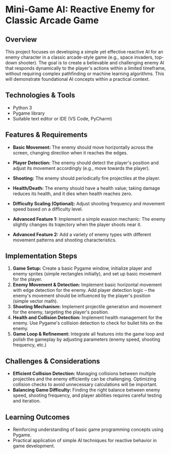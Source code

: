 # Mini-Game AI:  Reactive Enemy for Classic Arcade Game

## Overview
This project focuses on developing a simple yet effective reactive AI for an enemy character in a classic arcade-style game (e.g., space invaders, top-down shooter). The goal is to create a believable and challenging enemy AI that responds dynamically to the player's actions within a limited timeframe, without requiring complex pathfinding or machine learning algorithms.  This will demonstrate foundational AI concepts within a practical context.


## Technologies & Tools
- Python 3
- Pygame library
- Suitable text editor or IDE (VS Code, PyCharm)


## Features & Requirements
- **Basic Movement:** The enemy should move horizontally across the screen, changing direction when it reaches the edges.
- **Player Detection:**  The enemy should detect the player's position and adjust its movement accordingly (e.g., move towards the player).
- **Shooting:** The enemy should periodically fire projectiles at the player.
- **Health/Death:** The enemy should have a health value; taking damage reduces its health, and it dies when health reaches zero.
- **Difficulty Scaling (Optional):**  Adjust shooting frequency and movement speed based on a difficulty level.

- **Advanced Feature 1:** Implement a simple evasion mechanic: The enemy slightly changes its trajectory when the player shoots near it.
- **Advanced Feature 2:** Add a variety of enemy types with different movement patterns and shooting characteristics.


## Implementation Steps
1. **Game Setup:** Create a basic Pygame window, initialize player and enemy sprites (simple rectangles initially), and set up basic movement for the player.
2. **Enemy Movement & Detection:** Implement basic horizontal movement with edge detection for the enemy.  Add player detection logic – the enemy's movement should be influenced by the player's position (simple vector math).
3. **Shooting Mechanism:** Implement projectile generation and movement for the enemy, targeting the player's position.
4. **Health and Collision Detection:** Implement health management for the enemy.  Use Pygame's collision detection to check for bullet hits on the enemy.
5. **Game Loop & Refinement:**  Integrate all features into the game loop and polish the gameplay by adjusting parameters (enemy speed, shooting frequency, etc.)


## Challenges & Considerations
- **Efficient Collision Detection:**  Managing collisions between multiple projectiles and the enemy efficiently can be challenging. Optimizing collision checks to avoid unnecessary calculations will be important.
- **Balancing Game Difficulty:** Finding the right balance between enemy speed, shooting frequency, and player abilities requires careful testing and iteration.


## Learning Outcomes
- Reinforcing understanding of basic game programming concepts using Pygame.
- Practical application of simple AI techniques for reactive behavior in game development.

